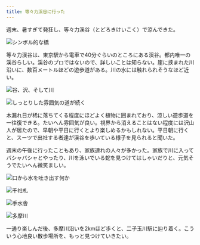 ```yaml
---
title: 等々力渓谷に行った
---
```

週末、暑すぎて発狂し、等々力渓谷（とどろきけいこく）で涼んできた。

![](https://lh4.googleusercontent.com/1LLGJZrQd6mS5AeVtc_XXu2AazwtoVNz5QbEkJw3-WlcQNXUF_0nfYhH_zTEZlLDzMceTx1EDpdT1L3OacXBcAOx35j-BNdgb_ufWDjznc_eoF5DDx1uWuFpvQQcaF9Vw0eMQeZK6Jlo6VAtPIw0Pi0TT3J_yp1N_VrIgia62mukOXv6JclGUZbx_w "シンボル的な橋")

等々力渓谷は、東京駅から電車で40分ぐらいのところにある渓谷。都内唯一の渓谷らしい。渓谷のプロではないので、詳しいことは知らない。崖に挟まれた川沿いに、数百メートルほどの遊歩道がある。川の水には触れられそうなほど近い。

![](https://lh5.googleusercontent.com/WBiSnRMkpJ96af_FXXaySu7bwmBwzjMUpjbH5fjvL7hR8IyeWkV-hADmWNa-fCVaMZ6Tv_t4_rxtO5MvRs-OARKQNCWVXNoEtwOOMLa3mzbqvFR9AfDGZGID2WOS3nylT2Gn9k8GvqSvztjhdSTu3savbiuFQ3pv3xVRkDTSIwSzxJLbnFhh9VfiwA "谷、沢、そして川")

![](https://lh5.googleusercontent.com/AFRb1F-cX7B0xtv68B-z0Nzf9zMUfeOjY8-OBa-4QFMbYlzhtR2A4CzN2-ZVw5lbADjKdcAtRXHBPRsjo13SkjoNYLHSrJXVpQNdfLhH7xH7IjAiPF9cwMa9w-AmUkR13DfyMxZ0rwSYCnPpv3xMvinE8np2SGiSy2wRani6E9OpZ41zvvO1ln7Jow "しっとりした雰囲気の道が続く")

木漏れ日が稀に落ちてくる程度にほどよく植物に囲まれており、涼しい遊歩道を一往復できる。たいへん雰囲気が良い。視界から消えることはない程度には沢山人が居たので、早朝や平日に行くとより楽しめるかもしれない。平日朝に行くと、スーツで出社する者達が渓谷を歩いている様子を見られると聞いた。

週末の午後に行ったこともあり、家族連れの人々が多かった。家族で川に入ってバシャバシャとやったり、川を泳いでいる蛇を見つけてはしゃいだりと、元気そうでたいへん微笑ましい。

![](https://lh5.googleusercontent.com/fGW1bYtOIZK3bKYH6TAyYuvDVAfRzgXUgC2eN-Pad0mGK8pSelN-wV_Zw52sJTlg7YhB36CqMO3inrhMMGTnX3zVvW0ON22oYLiKIgKySUfWDB5bco6CG4adK6oFFCiXHlyP3wJQqpZXH91TVdf3xqVhjZfAP46Go4YmOpSG6wWXnnvmX5RKOwgv0g "口から水を吐き出す何か")

![](https://lh4.googleusercontent.com/VwIUnETcgao0J-j0jh7XIKNxKCIjrAjlpkm44-sr71UvEXt2k2Tci3vUl8kK_7Is0KYFNpcIfvKg9GiATNJ_NjL0vODrvq9egupfLD3Rh99L18K92N9dkvuPCZVu6HMGNL3cOU4LS4a_FxiCMaXIBFaEUOquWUIi9HpvIL8PWrELZtBZ2LRV3Mgv5g "千社札")

![](https://lh3.googleusercontent.com/NrFFHyx0_jFrsJlVrveAp2Bg95c5nNpA66KrAxGA9Zc3qS_1ujSlDzh3lUVNqyjCTiS2A1avrxtULCHSJ2XIDNqWpl9nUfizecSt3G4EvfPITYDJyoWKDeLtOnOh2ecYmCm8LmTtafd-HTBBw67RyeaCN5py8oCE4CIb08eZFILV4qVLkOPC1QOUJg "手水舎")

![](https://lh5.googleusercontent.com/1Zl0YMMMksWZse7DhH44GLnmwKbIxobJ9U5XgoregDMlQ8CtYt1E6on3iaa71TzGuk1L1cHFZfdcSk3sOh7VwvWT5uxtQzxfa1G12fNu1S4_3snN9S5bkS-Pjw9B6JVBKRpErdcTrgCEfM6xn5_DctrlOlNoLP5w6wzpsF1ah01q08eGSTnVC8EW2g "多摩川")

一通り楽しんだ後、多摩川沿いを2kmほど歩くと、二子玉川駅に辿り着く。こういう心地良い散歩場所を、もっと見つけていきたい。
